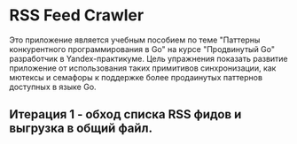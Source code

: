 # RSS Feed Crawler

Это приложение является учебным пособием по теме "Паттерны конкурентного программирования в Go" на курсе "Продвинутый Go" разработчик в Yandex-практикуме. Цель упражнения показать развитие приложение от использования таких примитивов синхронизации, как мютексы и семафоры к поддержке более продаинутых паттернов доступных в языке Go.

## Итерация 1 - обход списка RSS фидов и выгрузка в общий файл.